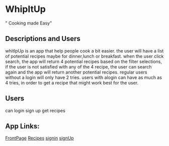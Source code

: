 # WhipItUp

" Cooking made Easy"
## Descriptions and Users 
whitIpUp is an app that help people cook a bit easier. the user will have a list of potential recipes maybe for dinner,lunch or breakfast. when the user click search, the app will return 4 potential recipes based on the filter selections, if the user is not satisfied with any of the 4 recipe, the user can search again and the app will return another potential recipes. regular users without a login will only have 2 tries. users with alogin can have as much as 4 tries, in order to get a recipe that might work best for the user.

## Users

can login 
sign up
get recipes

## App Links: 

[FrontPage](Signin.html)
[Recipes](recipes.html)
[signin](signin.html)
[signUp](signup.html)


